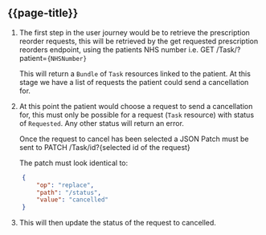 ## {{page-title}}

1. The first step in the user journey would be to retrieve the prescription reorder requests, this will be retrieved by the get requested prescription reorders endpoint, using the patients NHS number i.e. GET /Task/?patient=`{NHSNumber}`

    This will return a `Bundle` of `Task` resources linked to the patient. At this stage we have a list of requests the patient could send a cancellation for.
2. At this point the patient would choose a request to send a cancellation for, this must only be possible for a request (`Task` resource) with status of `Requested`. Any other status will return an error.
    
    Once the request to cancel has been selected a JSON Patch must be sent to PATCH /Task/id?{selected id of the request}
    
    The patch must look identical to:

```json
    {
        "op": "replace",
        "path": "/status",
        "value": "cancelled"
    }
```

3. This will then update the status of the request to cancelled.